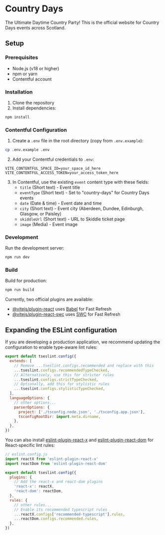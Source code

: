 # Country Days

The Ultimate Daytime Country Party! This is the official website for Country Days events across Scotland.

## Setup

### Prerequisites

- Node.js (v18 or higher)
- npm or yarn
- Contentful account

### Installation

1. Clone the repository
2. Install dependencies:
```bash
npm install
```

### Contentful Configuration

1. Create a `.env` file in the root directory (copy from `.env.example`):
```bash
cp .env.example .env
```

2. Add your Contentful credentials to `.env`:
```
VITE_CONTENTFUL_SPACE_ID=your_space_id_here
VITE_CONTENTFUL_ACCESS_TOKEN=your_access_token_here
```

3. In Contentful, use the existing `event` content type with these fields:
   - `title` (Short text) - Event title
   - `eventType` (Short text) - Set to "country-days" for Country Days events
   - `date` (Date & time) - Event date and time
   - `city` (Short text) - Event city (Aberdeen, Dundee, Edinburgh, Glasgow, or Paisley)
   - `skiddleUrl` (Short text) - URL to Skiddle ticket page
   - `image` (Media) - Event image

### Development

Run the development server:
```bash
npm run dev
```

### Build

Build for production:
```bash
npm run build
```

Currently, two official plugins are available:

- [@vitejs/plugin-react](https://github.com/vitejs/vite-plugin-react/blob/main/packages/plugin-react) uses [Babel](https://babeljs.io/) for Fast Refresh
- [@vitejs/plugin-react-swc](https://github.com/vitejs/vite-plugin-react/blob/main/packages/plugin-react-swc) uses [SWC](https://swc.rs/) for Fast Refresh

## Expanding the ESLint configuration

If you are developing a production application, we recommend updating the configuration to enable type-aware lint rules:

```js
export default tseslint.config({
  extends: [
    // Remove ...tseslint.configs.recommended and replace with this
    ...tseslint.configs.recommendedTypeChecked,
    // Alternatively, use this for stricter rules
    ...tseslint.configs.strictTypeChecked,
    // Optionally, add this for stylistic rules
    ...tseslint.configs.stylisticTypeChecked,
  ],
  languageOptions: {
    // other options...
    parserOptions: {
      project: ['./tsconfig.node.json', './tsconfig.app.json'],
      tsconfigRootDir: import.meta.dirname,
    },
  },
})
```

You can also install [eslint-plugin-react-x](https://github.com/Rel1cx/eslint-react/tree/main/packages/plugins/eslint-plugin-react-x) and [eslint-plugin-react-dom](https://github.com/Rel1cx/eslint-react/tree/main/packages/plugins/eslint-plugin-react-dom) for React-specific lint rules:

```js
// eslint.config.js
import reactX from 'eslint-plugin-react-x'
import reactDom from 'eslint-plugin-react-dom'

export default tseslint.config({
  plugins: {
    // Add the react-x and react-dom plugins
    'react-x': reactX,
    'react-dom': reactDom,
  },
  rules: {
    // other rules...
    // Enable its recommended typescript rules
    ...reactX.configs['recommended-typescript'].rules,
    ...reactDom.configs.recommended.rules,
  },
})
```
